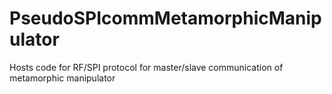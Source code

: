 # PseudoSPIcommMetamorphicManipulator
Hosts code for RF/SPI protocol for master/slave communication of metamorphic manipulator
